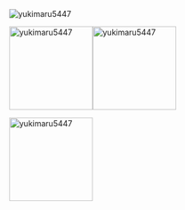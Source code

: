 <img src="https://komarev.com/ghpvc/?username=yukimaru5447&label=Profile%20views&color=0e75b6&style=flat" alt="yukimaru5447" />

<p align="left">
<img src="https://github-readme-stats.vercel.app/api/top-langs?username=yukimaru5447&show_icons=true&locale=en&layout=compact" height="150px"  alt="yukimaru5447" /><img src="https://github-readme-stats.vercel.app/api?username=yukimaru5447&show_icons=true&locale=en" height="150px" alt="yukimaru5447" />
</p>

<img  src="https://github-readme-streak-stats.herokuapp.com/?user=yukimaru5447&" height="150px" alt="yukimaru5447"  />
